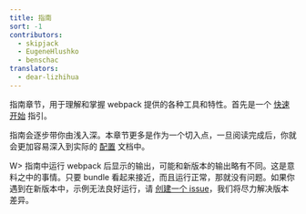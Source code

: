 ```yaml
---
title: 指南
sort: -1
contributors:
  - skipjack
  - EugeneHlushko
  - benschac
translators:
  - dear-lizhihua
---
```


指南章节，用于理解和掌握 webpack 提供的各种工具和特性。首先是一个 [快速开始](/guides/getting-started/) 指引。

指南会逐步带你由浅入深。本章节更多是作为一个切入点，一旦阅读完成后，你就会更加容易深入到实际的 [配置](/configuration) 文档中。

W> 指南中运行 webpack 后显示的输出，可能和新版本的输出略有不同。这是意料之中的事情。只要 bundle 看起来接近，而且运行正常，那就没有问题。如果你遇到在新版本中，示例无法良好运行，请 [创建一个 issue](https://github.com/webpack/webpack.js.org/issues/new/choose)，我们将尽力解决版本差异。
